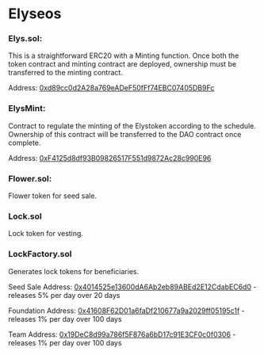 # Elyseos

### Elys.sol:

This is a straightforward ERC20 with a Minting function. 
Once both the token contract and minting contract are deployed, ownership must be transferred to the minting contract.

Address: [0xd89cc0d2A28a769eADeF50fFf74EBC07405DB9Fc](https://ftmscan.com/address/0xd89cc0d2a28a769eadef50fff74ebc07405db9fc)

### ElysMint:

Contract to regulate the minting of the Elystoken according to the schedule. Ownership of this contract will be transferred to the DAO contract once complete.

Address: [0xF4125d8df93B09826517F551d9872Ac28c990E96](https://ftmscan.com/address/0xF4125d8df93B09826517F551d9872Ac28c990E96)

### Flower.sol:

Flower token for seed sale.

### Lock.sol

Lock token for vesting.

### LockFactory.sol

Generates lock tokens for beneficiaries.

Seed Sale Address: [0x4014525e13600dA6Ab2eb89ABEd2E12CdabEC6d0](https://ftmscan.com/address/0x4014525e13600dA6Ab2eb89ABEd2E12CdabEC6d0)  - releases 5% per day over 20 days

Foundation Address: [0x41608F62D01a6faDf210677a9a2029ff05195c1f](https://ftmscan.com/address/0x41608F62D01a6faDf210677a9a2029ff05195c1f) - releases 1% per day over 100 days

Team Address: [0x19DeC8d99a786f5F876a6bD17c91E3CF0c0f0306](https://ftmscan.com/address/0x19DeC8d99a786f5F876a6bD17c91E3CF0c0f0306) - releases 1% per day over 100 days
